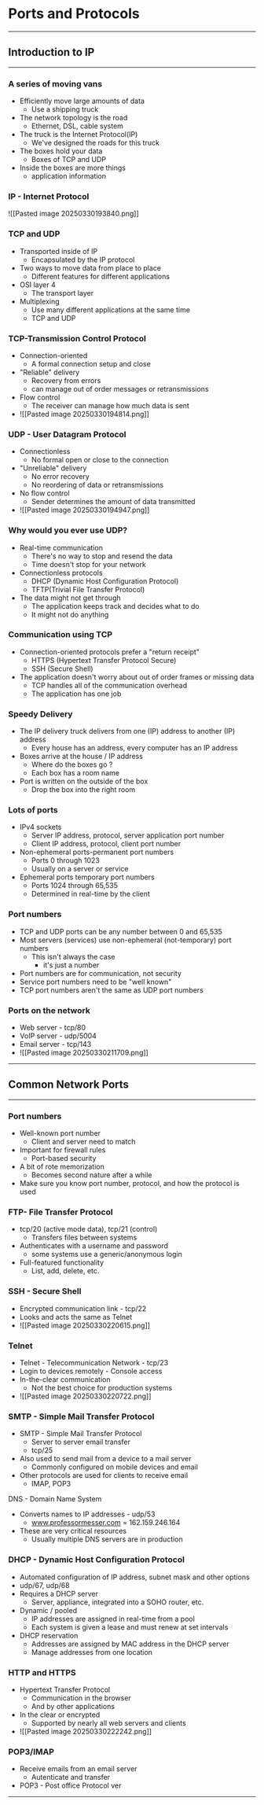 # Ports and Protocols

---
## Introduction to IP
---
### A series of moving vans
- Efficiently move large amounts of data
	- Use a shipping truck
- The network topology is the road
	- Ethernet, DSL, cable system
- The truck is the Internet Protocol(IP)
	- We've designed the roads for this truck
- The boxes hold your data
	- Boxes of TCP and UDP
- Inside the boxes are more things
	- application information 

### IP - Internet Protocol
![[Pasted image 20250330193840.png]]

### TCP and UDP
- Transported inside of IP
	- Encapsulated by the IP protocol
- Two ways to move data from place to place
	- Different features for different applications
- OSI layer 4
	- The transport layer
- Multiplexing
	- Use many different applications at the same time
	- TCP and UDP

### TCP-Transmission Control Protocol
- Connection-oriented
	- A formal connection setup and close
- "Reliable" delivery
	- Recovery from errors
	- can manage out of order messages or retransmissions
- Flow control
	- The receiver can manage how much data is sent 
- ![[Pasted image 20250330194814.png]]

### UDP - User Datagram Protocol
- Connectionless
	- No formal open or close to the connection
- "Unreliable" delivery
	- No error recovery
	- No reordering of data or retransmissions
- No flow control
	- Sender determines the amount of data transmitted
- ![[Pasted image 20250330194947.png]]

### Why would you ever use UDP?
- Real-time communication
	- There's no way to stop and resend the data
	- Time doesn't stop for your network
- Connectionless protocols
	- DHCP (Dynamic Host Configuration Protocol)
	- TFTP(Trivial File Transfer Protocol)
- The data might not get through
	- The application keeps track and decides what to do
	- It might not do anything

### Communication using TCP
- Connection-oriented protocols prefer a "return receipt"
	- HTTPS (Hypertext Transfer Protocol Secure)
	- SSH (Secure Shell)
- The application doesn't worry about out of order frames or missing data
	- TCP handles all of the communication overhead
	- The application has one job

### Speedy Delivery
- The IP delivery truck delivers from one (IP) address to another (IP) address
	- Every house has an address, every computer has an IP address
- Boxes arrive at the house / IP address
	- Where do the boxes go ?
	- Each box has a room name
- Port is written on the outside of the box
	- Drop the box into the right room

### Lots of ports
- IPv4 sockets
	- Server IP address, protocol, server application port number
	- Client IP address, protocol, client port number
- Non-ephemeral ports-permanent port numbers
	- Ports 0 through 1023
	- Usually on a server or service
- Ephemeral ports temporary port numbers
	- Ports 1024 through 65,535
	- Determined in real-time by the client

### Port numbers
- TCP and UDP ports can be any number between 0 and 65,535
- Most servers (services) use non-ephemeral (not-temporary) port numbers
	- This isn't always the case
		- it's just a number
- Port numbers are for communication, not security
- Service port numbers need to be "well known"
- TCP port numbers aren't the same as UDP port numbers

### Ports on the network
- Web server - tcp/80
- VoIP server - udp/5004
- Email server - tcp/143
- ![[Pasted image 20250330211709.png]] 

---

## Common Network Ports
---
### Port numbers
- Well-known port number
	- Client and server need to match
- Important for firewall rules
	- Port-based security
- A bit of rote memorization
	- Becomes second nature after a while
- Make sure you know port number, protocol, and how the protocol is used

### FTP- File Transfer Protocol
-    tcp/20 (active mode data),
	tcp/21 (control)
		- Transfers files between systems
- Authenticates with a username and password
	- some systems use a generic/anonymous login
- Full-featured functionality
	- List, add, delete, etc.

### SSH - Secure Shell
- Encrypted communication link - tcp/22
- Looks and acts the same as Telnet
- ![[Pasted image 20250330220615.png]]

### Telnet
- Telnet - Telecommunication Network - tcp/23
- Login to devices remotely - Console access
- In-the-clear communication
	- Not the best choice for production systems
- ![[Pasted image 20250330220722.png]]

### SMTP - Simple Mail Transfer Protocol
- SMTP - Simple Mail Transfer Protocol
	- Server to server email transfer
	- tcp/25
- Also used to send mail from a device to a mail server
	- Commonly configured on mobile devices and email
- Other protocols are used for clients to receive email
	- IMAP, POP3

DNS - Domain Name System
- Converts names to IP addresses - udp/53
	- www.professormesser.com = 162.159.246.164
- These are very critical resources
	- Usually multiple DNS servers are in production

### DHCP - Dynamic Host Configuration Protocol
- Automated configuration of IP address, subnet mask and other options
- udp/67, udp/68
- Requires a DHCP server
	- Server, appliance, integrated into a SOHO router, etc.
- Dynamic / pooled
	- IP addresses are assigned in real-time from a pool
	- Each system is given a lease and must renew at set intervals
- DHCP reservation
	- Addresses are assigned by MAC address in the DHCP server
	- Manage addresses from one location

### HTTP and HTTPS
- Hypertext Transfer Protocol
	- Communication in the browser
	- And by other applications
- In the clear or encrypted
	- Supported by nearly all web servers and clients
- ![[Pasted image 20250330222242.png]]

### POP3/IMAP
- Receive emails from an email server
	- Autenticate and transfer
- POP3 - Post office Protocol ver
---
